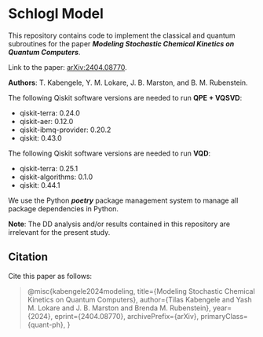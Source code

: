 # Schlogl Model
This repository contains code to implement the classical and quantum subroutines for the paper ***Modeling Stochastic Chemical Kinetics on Quantum Computers***.

Link to the paper: [arXiv:2404.08770](https://arxiv.org/abs/2404.08770).

**Authors**: T. Kabengele, Y. M. Lokare, J. B. Marston, and B. M. Rubenstein. 

The following Qiskit software versions are needed to run **QPE + VQSVD**: 
- qiskit-terra: 0.24.0
- qiskit-aer: 0.12.0
- qiskit-ibmq-provider: 0.20.2
- qiskit: 0.43.0

The following Qiskit software versions are needed to run **VQD**: 
- qiskit-terra: 0.25.1
- qiskit-algorithms: 0.1.0
- qiskit: 0.44.1

We use the Python ***poetry*** package management system to manage all package dependencies in Python. 

**Note**: The DD analysis and/or results contained in this repository are irrelevant for the present study. 

## Citation

Cite this paper as follows: 

> @misc{kabengele2024modeling,
>      title={Modeling Stochastic Chemical Kinetics on Quantum Computers}, 
>     author={Tilas Kabengele and Yash M. Lokare and J. B. Marston and Brenda M. Rubenstein},
>    year={2024},
>   eprint={2404.08770},
>  archivePrefix={arXiv},
> primaryClass={quant-ph}, }
